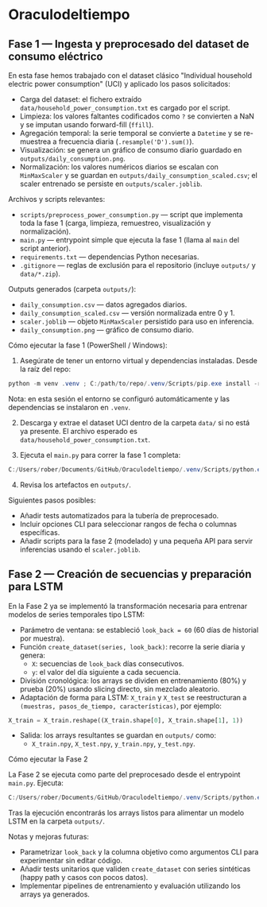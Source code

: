 # Oraculodeltiempo

## Fase 1 — Ingesta y preprocesado del dataset de consumo eléctrico

En esta fase hemos trabajado con el dataset clásico "Individual household electric power consumption" (UCI) y aplicado los pasos solicitados:

- Carga del dataset: el fichero extraído `data/household_power_consumption.txt` es cargado por el script.
- Limpieza: los valores faltantes codificados como `?` se convierten a NaN y se imputan usando forward-fill (`ffill`).
- Agregación temporal: la serie temporal se convierte a `Datetime` y se re-muestrea a frecuencia diaria (`.resample('D').sum()`).
- Visualización: se genera un gráfico de consumo diario guardado en `outputs/daily_consumption.png`.
- Normalización: los valores numéricos diarios se escalan con `MinMaxScaler` y se guardan en `outputs/daily_consumption_scaled.csv`; el scaler entrenado se persiste en `outputs/scaler.joblib`.

Archivos y scripts relevantes:

- `scripts/preprocess_power_consumption.py` — script que implementa toda la fase 1 (carga, limpieza, remuestreo, visualización y normalización).
- `main.py` — entrypoint simple que ejecuta la fase 1 (llama al `main` del script anterior).
- `requirements.txt` — dependencias Python necesarias.
- `.gitignore` — reglas de exclusión para el repositorio (incluye `outputs/` y `data/*.zip`).

Outputs generados (carpeta `outputs/`):

- `daily_consumption.csv` — datos agregados diarios.
- `daily_consumption_scaled.csv` — versión normalizada entre 0 y 1.
- `scaler.joblib` — objeto `MinMaxScaler` persistido para uso en inferencia.
- `daily_consumption.png` — gráfico de consumo diario.

Cómo ejecutar la fase 1 (PowerShell / Windows):

1. Asegúrate de tener un entorno virtual y dependencias instaladas. Desde la raíz del repo:

```powershell
python -m venv .venv ; C:/path/to/repo/.venv/Scripts/pip.exe install -r requirements.txt
```

Nota: en esta sesión el entorno se configuró automáticamente y las dependencias se instalaron en `.venv`.

2. Descarga y extrae el dataset UCI dentro de la carpeta `data/` si no está ya presente. El archivo esperado es `data/household_power_consumption.txt`.

3. Ejecuta el `main.py` para correr la fase 1 completa:

```powershell
C:/Users/rober/Documents/GitHub/Oraculodeltiempo/.venv/Scripts/python.exe C:/Users/rober/Documents/GitHub/Oraculodeltiempo/main.py
```

4. Revisa los artefactos en `outputs/`.

Siguientes pasos posibles:

- Añadir tests automatizados para la tubería de preprocesado.
- Incluir opciones CLI para seleccionar rangos de fecha o columnas específicas.
- Añadir scripts para la fase 2 (modelado) y una pequeña API para servir inferencias usando el `scaler.joblib`.

## Fase 2 — Creación de secuencias y preparación para LSTM

En la Fase 2 ya se implementó la transformación necesaria para entrenar modelos de series temporales tipo LSTM:

- Parámetro de ventana: se estableció `look_back = 60` (60 días de historial por muestra).
- Función `create_dataset(series, look_back)`: recorre la serie diaria y genera:
	- `X`: secuencias de `look_back` días consecutivos.
	- `y`: el valor del día siguiente a cada secuencia.
- División cronológica: los arrays se dividen en entrenamiento (80%) y prueba (20%) usando slicing directo, sin mezclado aleatorio.
- Adaptación de forma para LSTM: `X_train` y `X_test` se reestructuran a `(muestras, pasos_de_tiempo, características)`, por ejemplo:

```python
X_train = X_train.reshape((X_train.shape[0], X_train.shape[1], 1))
```

- Salida: los arrays resultantes se guardan en `outputs/` como:
	- `X_train.npy`, `X_test.npy`, `y_train.npy`, `y_test.npy`.

Cómo ejecutar la Fase 2

La Fase 2 se ejecuta como parte del preprocesado desde el entrypoint `main.py`. Ejecuta:

```powershell
C:/Users/rober/Documents/GitHub/Oraculodeltiempo/.venv/Scripts/python.exe C:/Users/rober/Documents/GitHub/Oraculodeltiempo/main.py
```

Tras la ejecución encontrarás los arrays listos para alimentar un modelo LSTM en la carpeta `outputs/`.

Notas y mejoras futuras:

- Parametrizar `look_back` y la columna objetivo como argumentos CLI para experimentar sin editar código.
- Añadir tests unitarios que validen `create_dataset` con series sintéticas (happy path y casos con pocos datos).
- Implementar pipelines de entrenamiento y evaluación utilizando los arrays ya generados.

